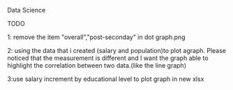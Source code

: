 Data Science

TODO

1: remove the item "overall","post-seconday" in dot graph.png

2: using the data that i created (salary and population)to plot agraph. Please noticed that the measurement is different and I want the graph able to highlight the correlation between two data.(like the line graph)

3:use salary increment by educational level to plot graph in new xlsx
